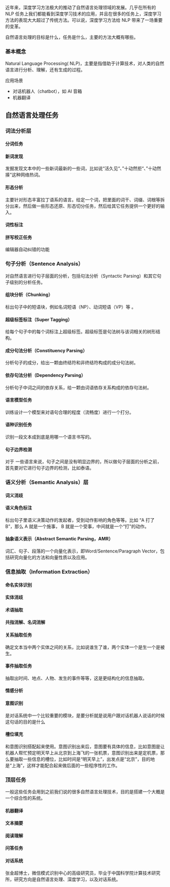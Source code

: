 近年来，深度学习方法极大的推动了自然语言处理领域的发展。几乎在所有的 NLP 任务上我们都能看到深度学习技术的应用，并且在很多的任务上，深度学习方法的表现大大超过了传统方法。可以说，深度学习方法给 NLP 带来了一场重要的变革。

自然语言处理的目标是什么，任务是什么，主要的方法大概有哪些。

### 基本概念

Natural Language Processing( NLP)，主要是指借助于计算技术，对人类的自然语言进行分析、理解，还有生成的过程。

应用场景

- 对话机器人（chatbot），如 AI 音箱
- 机器翻译

## **自然语言处理任务**

### **词法分析层**

#### 分词任务

#### 新词发现

发掘发现文本中的一些新词最新的一些词，比如说“活久见“、”十动然拒“、”十动然揍”这种网络热词。

#### 形态分析

主要针对形态丰富拉丁语系的语言。给定一个词，把里面的词干、词缀、词根等拆分出来，然后做一些形态还原、形态切分任务，然后给其它任务提供一个更好的输入。

#### 词性标注

#### 拼写校正任务

编辑器自动纠错的功能

### **句子分析（Sentence Analysis）**

对自然语言进行句子层面的分析，包括句法分析（Syntactic Parsing）和其它句子级别的分析任务。

#### 组块分析（Chunking）

标出句子中的短语块，例如名词短语（NP）、动词短语（VP）等 。

#### 超级标签标注（Super Tagging）

给每个句子中的每个词标注上超级标签。超级标签是句法树与该词相关的树形结构。

#### 成分句法分析（Constituency Parsing）

分析句子的成分，给出一颗由终结符和非终结符构成的成分句法树。

#### 依存句法分析（Dependency Parsing）

分析句子中词之间的依存关系，给一颗由词语依存关系构成的依存句法树。

#### 语言模型任务

训练设计一个模型来对语句合理的程度（流畅度）进行一个打分。

#### 语种识别任务

识别一段文本成到底是用哪一个语言书写的。

#### 句子边界检测

对于 一些语言来说，句子之间是没有明显边界的，所以做句子层面的分析之前，首先要对它进行句子边界的检测，比如泰语。

### **语义分析（Semantic Analysis）层**

#### 词义消歧

#### 语义角色标注

标出句子里语义决策动作的发起者，受到动作影响的角色等等。比如 “A 打了 B”，那么 A 就是一个施事， B 就是一个受事，中间就是一个“打”的动作。

#### 抽象语义表示（Abstract Semantic Parsing，AMR）

词汇、句子、段落的一个向量化表示，即Word/Sentence/Paragraph Vector，包括研究向量化的方法和向量性质以及应用。

### **信息抽取（Information Extraction）**

#### 命名实体识别

#### 实体消歧

#### 术语抽取

#### 共指消解、名词消解

#### 关系抽取任务

确定文本当中两个实体之间的关系，比如说谁生了谁，两个实体一个是生一个是被生。

#### 事件抽取任务

抽取出时间、地点、人物、发生的事件等等，这是更结构化的信息抽取。

#### 情感分析

#### 意图识别

是对话系统中一个比较重要的模块，是要分析就是说用户跟对话机器人说话的时候这句话的目的是什么

#### 槽位填充

和意图识别搭配起来使用。意图识别出来后，意图要有具体的信息，比如意图是让机器人帮忙预定明天早上从北京到上海飞的一张机票，意图识别出来是定机票，那么要抽取一些信息的槽位，比如时间是“明天早上”，出发点是“北京”，目的地是“上海”，这样才能配合起来做后面的一些程序性的工作。

### **顶层任务**

一般这些任务会用到之前我们说的很多自然语言处理技术，目的是搭建一个大概是一个综合性的系统。

#### 机器翻译

#### 文本摘要

#### 阅读理解

#### 问答任务

#### 对话系统





张金超博士，微信模式识别中心的高级研究员，毕业于中国科学院计算技术研究所，研究方向是自然语言处理、深度学习，以及对话系统。